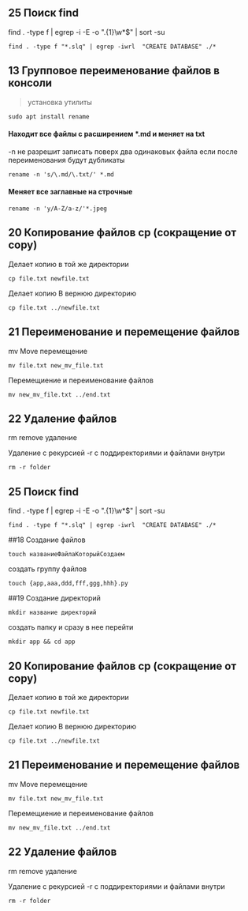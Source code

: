## 25 Поиск find

find . -type f | egrep -i -E -o "\.{1}\w*$" | sort -su

```
find . -type f "*.slq" | egrep -iwrl  "CREATE DATABASE" ./*
```



## 13 Групповое переименование файлов в консоли
> установка утилиты

```
sudo apt install rename
```

#### Находит все файлы с расширением *.md и меняет на txt
-n не разрешит записать поверх два одинаковых файла если после переименования будут дубликаты

```
rename -n 's/\.md/\.txt/' *.md
```

#### Меняет все заглавные на строчные

```
rename -n 'y/A-Z/a-z/'*.jpeg
```



 
## 20 Копирование файлов cp (сокращение от copy)

Делает копию в той же директории

```
cp file.txt newfile.txt
```

Делает копию В вернюю директорию

```
cp file.txt ../newfile.txt
```
## 21 Переименование и перемещение файлов

mv Move перемещение

```
mv file.txt new_mv_file.txt
```

Перемещиение и переименование файлов

```
mv new_mv_file.txt ../end.txt
```
## 22 Удаление файлов

rm remove удаление

Удаление с рекурсией -r с поддиректориями и файлами внутри

```
rm -r folder
```

## 25 Поиск find

find . -type f | egrep -i -E -o "\.{1}\w*$" | sort -su

```
find . -type f "*.slq" | egrep -iwrl  "CREATE DATABASE" ./*
```


##18 Создание файлов

```
touch названиеФайлаКоторыйСоздаем
```

cоздать группу файлов

```
touch {app,aaa,ddd,fff,ggg,hhh}.py
```

##19 Создание директорий 

```
mkdir название директорий
```

создать папку и сразу в нее перейти
```
mkdir app && cd app
```
 
## 20 Копирование файлов cp (сокращение от copy)

Делает копию в той же директории

```
cp file.txt newfile.txt
```

Делает копию В вернюю директорию

```
cp file.txt ../newfile.txt
```
## 21 Переименование и перемещение файлов

mv Move перемещение

```
mv file.txt new_mv_file.txt
```

Перемещиение и переименование файлов

```
mv new_mv_file.txt ../end.txt
```
## 22 Удаление файлов

rm remove удаление

Удаление с рекурсией -r с поддиректориями и файлами внутри

```
rm -r folder
```






